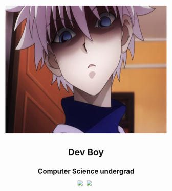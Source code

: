 <p align="center">
<img src="img/Killua.jpg" height="400">

<h1 align="center">Dev Boy</h1>

<h2 align="center">Computer Science undergrad</h2>

<p align='center'>
  <a href="mailto:undefended0guy@gmail.com"><img height="50" src="img/gmail.png?raw=true"></a>&nbsp;&nbsp;
  <a href="https://github.com/DevBoy69"><img height="50" src="img/website.png?raw=true"></a>&nbsp;&nbsp;
</p>
</p>
